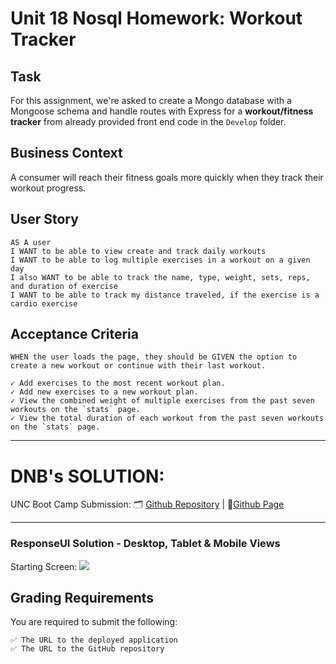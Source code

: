 # Unit 18 Nosql Homework: Workout Tracker

## Task
For this assignment, we're asked to create a Mongo database with a Mongoose schema and handle routes with Express for a **workout/fitness tracker** from already provided front end code in the `Develop` folder.

## Business Context

A consumer will reach their fitness goals more quickly when they track their workout progress.

## User Story

```
AS A user
I WANT to be able to view create and track daily workouts
I WANT to be able to log multiple exercises in a workout on a given day
I also WANT to be able to track the name, type, weight, sets, reps, and duration of exercise
I WANT to be able to track my distance traveled, if the exercise is a cardio exercise
```


## Acceptance Criteria

```
WHEN the user loads the page, they should be GIVEN the option to create a new workout or continue with their last workout.

✓ Add exercises to the most recent workout plan.
✓ Add new exercises to a new workout plan.
✓ View the combined weight of multiple exercises from the past seven workouts on the `stats` page.
✓ View the total duration of each workout from the past seven workouts on the `stats` page.
```

--------------------------------
# DNB's SOLUTION: 
UNC Boot Camp Submission: 🗂️ [Github Repository](https://github.com/DionneNoellaBarretto/05-Hourly_Workday_Scheduler-using_jQuery) | 📄[Github Page](https://dionnenoellabarretto.github.io/05-Hourly_Workday_Scheduler-using_jQuery/)

--------------------------------

### ResponseUI Solution - Desktop, Tablet & Mobile Views
Starting Screen: <img src= "./Assets/images/StarterScreen.png">


## Grading Requirements

You are required to submit the following:
```
✅ The URL to the deployed application
✅ The URL to the GitHub repository
```